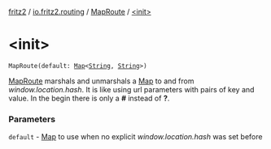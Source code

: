 [fritz2](../../index.md) / [io.fritz2.routing](../index.md) / [MapRoute](index.md) / [&lt;init&gt;](./-init-.md)

# &lt;init&gt;

`MapRoute(default: `[`Map`](https://kotlinlang.org/api/latest/jvm/stdlib/kotlin.collections/-map/index.html)`<`[`String`](https://kotlinlang.org/api/latest/jvm/stdlib/kotlin/-string/index.html)`, `[`String`](https://kotlinlang.org/api/latest/jvm/stdlib/kotlin/-string/index.html)`>)`

[MapRoute](index.md) marshals and unmarshals a [Map](https://kotlinlang.org/api/latest/jvm/stdlib/kotlin.collections/-map/index.html) to and from *window.location.hash*.
It is like using url parameters with pairs of key and value.
In the begin there is only a **#** instead of **?**.

### Parameters

`default` - [Map](https://kotlinlang.org/api/latest/jvm/stdlib/kotlin.collections/-map/index.html) to use when no explicit *window.location.hash* was set before